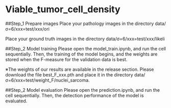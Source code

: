# Viable_tumor_cell_density

##Step_1 Prepare images
Place your pathology images in the directory data/σ=6/xxx=test/xxx/ori

Place your ground truth images in the directory data/σ=6/xxx=test/xxx/likeli

##Step_2 Model training
Please open the model_train.ipynb, and run the cell sequentially.
Then, the training of the model begins, and the weights are stored when the F-measure for the validation data is best.

※The weights of our results are available in the release section. 
Please download the file best_F_xxx.pth and place it in the directory data/σ=6/xxx=test/weight_F/nuclei_sarcoma.

##Step_2 Model evaluation
Please open the prediction.ipynb, and run the cell sequentially.
Then, the detection performance of the model is evaluated.
